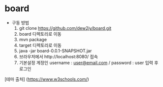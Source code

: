 # board

* 구동 방법
    1. git clone https://github.com/dew2jy/board.git
    2. board 디렉토리로 이동
    3. mvn package
    4. target 디렉토리로 이동
    5. java -jar board-0.0.1-SNAPSHOT.jar
    6. 브라우저에서 http://localhost:8080/ 접속
    7. 기본설정 계정인 username : user@email.com / password : user 입력 후 로그인

[테마 출처] (https://www.w3schools.com/)